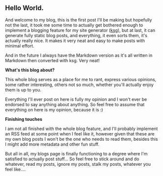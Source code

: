 Hello World.
------------

And welcome to my blog, this is the first post I'll be making but
hopefully not the last, it took me some time to actually get bothered
enough to implement a blogging feature for my site generator
([ksg](https://github.com/KiruPoruno/kiru.gay)), but at last, it can
generate fully static blog posts, and everything, it even sorts them,
it's actually really nice. It makes it very neat and easy to make posts
with minimal effort.

And in the future I always have the Markdown version as it's all written
in Markdown then converted with ksg. Very neat!

**What's this blog about?**

This whole blog serves as a place for me to rant, express various
opinions, some rather interesting, others not so much, whether you'll
actually enjoy them is up to you.

Everything I'll ever post on here is fully my opinion and I won't ever
be endorsed to say anything about anything. So feel free to assume that
everything on here is my opinion, because it is :)

**Finishing touches**

I am not all finished with the whole blog feature, and I'll probably
implement an RSS feed at some point when I feel like it, however given
that these are my own blog posts I won't be the one who needs to read
them, besides this I might add more metadata and other fun stuff.

But all in all, my blogs page is finally functioning to a degree where
I'm satisfied to actually post stuff... So feel free to stick around and
do whatever, read my posts, ignore my posts, stalk my posts, whatever
you feel like....
